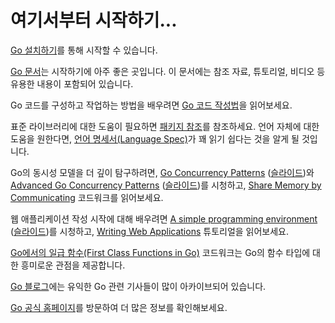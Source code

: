 # 여기서부터 시작하기...

[Go 설치하기](https://go.dev/doc/install/)를 통해 시작할 수 있습니다.

[Go 문서](https://go.dev/doc/)는 시작하기에 아주 좋은 곳입니다. 이 문서에는 참조 자료, 튜토리얼, 비디오 등 유용한 내용이 포함되어 있습니다.

Go 코드를 구성하고 작업하는 방법을 배우려면 [Go 코드 작성법](https://go.dev/doc/code)을 읽어보세요.

표준 라이브러리에 대한 도움이 필요하면 [패키지 참조](https://go.dev/pkg/)를 참조하세요. 언어 자체에 대한 도움을 원한다면, [언어 명세서(Language Spec)](https://go.dev/ref/spec)가 꽤 읽기 쉽다는 것을 알게 될 것입니다.

Go의 동시성 모델을 더 깊이 탐구하려면, [Go Concurrency Patterns](https://www.youtube.com/watch?v=f6kdp27TYZs) ([슬라이드](https://go.dev/talks/2012/concurrency.slide))와 [Advanced Go Concurrency Patterns](https://www.youtube.com/watch?v=QDDwwePbDtw) ([슬라이드](https://go.dev/talks/2013/advconc.slide))를 시청하고, [Share Memory by Communicating](https://go.dev/doc/codewalk/sharemem/) 코드워크를 읽어보세요.

웹 애플리케이션 작성 시작에 대해 배우려면 [A simple programming environment](https://vimeo.com/53221558) ([슬라이드](https://go.dev/talks/2012/simple.slide))를 시청하고, [Writing Web Applications](https://go.dev/doc/articles/wiki/) 튜토리얼을 읽어보세요.

[Go에서의 일급 함수(First Class Functions in Go)](https://go.dev/doc/codewalk/functions/) 코드워크는 Go의 함수 타입에 대한 흥미로운 관점을 제공합니다.

[Go 블로그](https://go.dev/blog/)에는 유익한 Go 관련 기사들이 많이 아카이브되어 있습니다.

[Go 공식 홈페이지](https://go.dev/)를 방문하여 더 많은 정보를 확인해보세요.